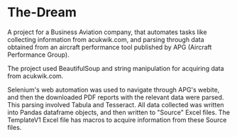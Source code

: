 # The-Dream
A project for a Business Aviation company, that automates tasks like collecting information from acukwik.com, and parsing through data obtained from an aircraft performance tool published by APG (Aircraft Performance Group).

The project used BeautifulSoup and string manipulation for acquiring data from acukwik.com. 

Selenium's web automation was used to navigate through APG's webite, and then the downloaded PDF reports with the relevant data were parsed. This parsing involved Tabula and Tesseract.
All data collected was written into Pandas dataframe objects, and then written to "Source" Excel files. The TemplateV1 Excel file has macros to acquire information from these Source files.

